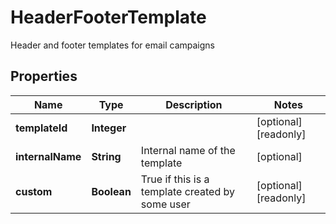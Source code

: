 

# HeaderFooterTemplate

Header and footer templates for email campaigns

## Properties

| Name | Type | Description | Notes |
|------------ | ------------- | ------------- | -------------|
|**templateId** | **Integer** |  |  [optional] [readonly] |
|**internalName** | **String** | Internal name of the template |  [optional] |
|**custom** | **Boolean** | True if this is a template created by some user |  [optional] [readonly] |



